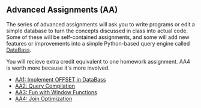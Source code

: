 ## Advanced Assignments (AA)

The series of advanced assignments will ask you to write programs or edit a simple database to turn the concepts discussed in class into actual code.  Some of these will be self-contained assignments, and some will add new features or improvements into a simple Python-based query engine called  [DataBass](https://www.github.com/w4111/databass).

You will recieve extra credit equivalent to one homework assignment.  AA4 is worth more because it's more involved.

* [AA1: Implement OFFSET in DataBass](./databass/offset.md)
* [AA2: Query Compilation](./databass/compile.md)
* [AA3: Fun with Window Functions](./window.md)
* [AA4: Join Optimization](./databass/join.md)
